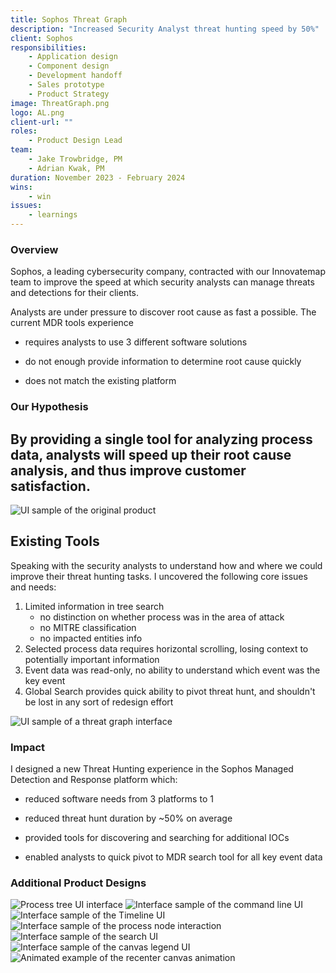 ```yaml
---
title: Sophos Threat Graph
description: "Increased Security Analyst threat hunting speed by 50%"
client: Sophos
responsibilities:
    - Application design
    - Component design
    - Development handoff
    - Sales prototype
    - Product Strategy
image: ThreatGraph.png
logo: AL.png
client-url: ""
roles: 
    - Product Design Lead
team: 
    - Jake Trowbridge, PM
    - Adrian Kwak, PM
duration: November 2023 - February 2024
wins: 
    - win
issues:
    - learnings
---
```


<section>

### Overview
Sophos, a leading cybersecurity company, contracted with our Innovatemap team to improve the speed at which security analysts can manage threats and detections for their clients.

Analysts are under pressure to discover root cause as fast a possible. The current MDR tools experience 
- requires analysts to use 3 different software solutions

- do not enough provide information to determine root cause quickly

- does not match the existing platform 

</section>

<section>

### Our Hypothesis 
## By providing a single tool for analyzing process data, analysts will speed up their root cause analysis, and thus improve customer satisfaction. 
</section>

<section>
<img src="/assets/projects/sophos/sophos-old.png" alt="UI sample of the original product" data-zoomable />

## Existing Tools
Speaking with the security analysts to understand how and where we could improve their threat hunting tasks. I uncovered the following core issues and needs:

1. Limited information in tree search 
    - no distinction on whether process was in the area of attack 
    - no MITRE classification
    - no impacted entities info
2. Selected process data requires horizontal scrolling, losing context to potentially important information
3. Event data was read-only, no ability to understand which event was the key event 
4. Global Search provides quick ability to pivot threat hunt, and shouldn't be lost in any sort of redesign effort
</section>
<section>
<img src="/assets/projects/sophos/FullGraph.png" alt="UI sample of a threat graph interface" data-zoomable />

### Impact
I designed a new Threat Hunting experience in the Sophos Managed Detection and Response platform which:
- reduced software needs from 3 platforms to 1 

- reduced threat hunt duration by ~50% on average

- provided tools for discovering and searching for additional IOCs

- enabled analysts to quick pivot to MDR search tool for all key event data


</section>
<section>

### Additional Product Designs
<div class="image-grid">
    <div class="column">
        <img src="/assets/projects/sophos/ProcessTree.png" alt="Process tree UI interface" data-zoomable />
        <img src="/assets/projects/sophos/CmdLine.png" alt="Interface sample of the command line UI" data-zoomable />
        <img src="/assets/projects/sophos/Timeline.png" alt="Interface sample of the Timeline UI" data-zoomable />
    </div>
    <div class="column">
        <img src="/assets/projects/sophos/processNodes.png" alt="Interface sample of the process node interaction" data-zoomable />
        <img src="/assets/projects/sophos/search.png" alt="Interface sample of the search UI" data-zoomable />        
    </div>
    <div class="column">
        <img src="/assets/projects/sophos/legend.png" alt="Interface sample of the canvas legend UI" data-zoomable />   
        <img src="/assets/projects/sophos/recenter.gif" alt="Animated example of the recenter canvas animation" data-zoomable />
    </div>
</div>
</section>

